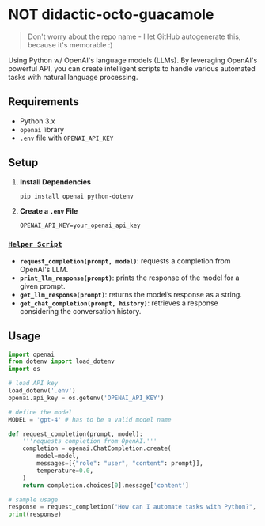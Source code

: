 # NOT didactic-octo-guacamole
> Don't worry about the repo name - I let GitHub autogenerate this, because it's memorable :)  

Using Python w/  OpenAI's language models (LLMs). By leveraging OpenAI's powerful API, you can create intelligent scripts to handle various automated tasks with natural language processing.

## Requirements

- Python 3.x
- `openai` library
- `.env` file with `OPENAI_API_KEY`

## Setup

1. **Install Dependencies**

   ```bash
   pip install openai python-dotenv
   ```

2. **Create a `.env` File**

   ```plaintext
   OPENAI_API_KEY=your_openai_api_key
   ```

###  **[`Helper Script`](./helper_functions.py)**

   - **`request_completion(prompt, model)`**: requests a completion from OpenAI's LLM.
   - **`print_llm_response(prompt)`**: prints the response of the model for a given prompt.
   - **`get_llm_response(prompt)`**: returns the model’s response as a string.
   - **`get_chat_completion(prompt, history)`**: retrieves a response considering the conversation history.

## Usage

```python
import openai
from dotenv import load_dotenv
import os

# load API key
load_dotenv('.env')
openai.api_key = os.getenv('OPENAI_API_KEY')

# define the model
MODEL = 'gpt-4' # has to be a valid model name

def request_completion(prompt, model):
    '''requests completion from OpenAI.'''
    completion = openai.ChatCompletion.create(
        model=model,
        messages=[{"role": "user", "content": prompt}],
        temperature=0.0,
    )
    return completion.choices[0].message['content']

# sample usage
response = request_completion("How can I automate tasks with Python?", MODEL)
print(response)
```

